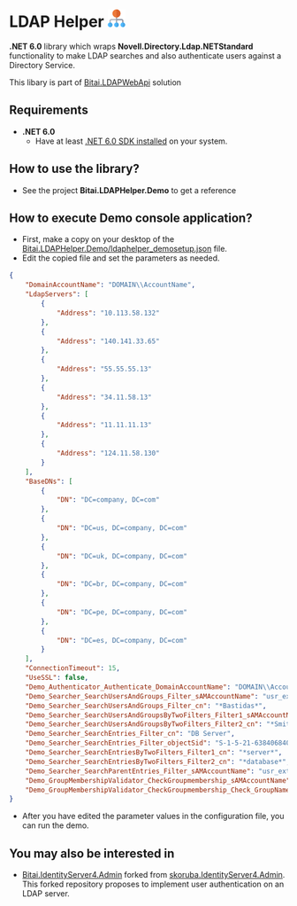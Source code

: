 # LDAP Helper ![Logo](resources/hierarchy_32.png)

**.NET 6.0** library which wraps  **Novell.Directory.Ldap.NETStandard** functionality to make LDAP searches and also authenticate users against a Directory Service.

This libary is part of [Bitai.LDAPWebApi](https://github.com/bitai-cs/LDAPWebApi) solution

## Requirements

- **.NET 6.0**
  - Have at least [.NET 6.0 SDK installed](https://dotnet.microsoft.com/en-us/download/dotnet/6.0) on your system.  

## How to use the library?

- See the project **Bitai.LDAPHelper.Demo** to get a reference  

## How to execute Demo console application?

- First, make a copy on your desktop of the  [Bitai.LDAPHelper.Demo/ldaphelper_demosetup.json](src/Bitai.LDAPHelper.Demo/ldaphelper_demosetup.json) file.
- Edit the copied file and set the parameters as needed.
  
```json
{
    "DomainAccountName": "DOMAIN\\AccountName",
    "LdapServers": [
        {
            "Address": "10.113.58.132"
        },
        {
            "Address": "140.141.33.65"
        },
        {
            "Address": "55.55.55.13"
        },
        {
            "Address": "34.11.58.13"
        },
        {
            "Address": "11.11.11.13"
        },
        {
            "Address": "124.11.58.130"
        }
    ],
    "BaseDNs": [
        {
            "DN": "DC=company, DC=com"
        },
        {
            "DN": "DC=us, DC=company, DC=com"
        },
        {
            "DN": "DC=uk, DC=company, DC=com"
        },
        {
            "DN": "DC=br, DC=company, DC=com"
        },
        {
            "DN": "DC=pe, DC=company, DC=com"
        },
        {
            "DN": "DC=es, DC=company, DC=com"
        }
    ],
    "ConnectionTimeout": 15,
    "UseSSL": false,
    "Demo_Authenticator_Authenticate_DomainAccountName": "DOMAIN\\AccountName",
    "Demo_Searcher_SearchUsersAndGroups_Filter_sAMAccountName": "usr_ext01",
    "Demo_Searcher_SearchUsersAndGroups_Filter_cn": "*Bastidas*",
    "Demo_Searcher_SearchUsersAndGroupsByTwoFilters_Filter1_sAMAccountName": "*smith",
    "Demo_Searcher_SearchUsersAndGroupsByTwoFilters_Filter2_cn": "*Smith*",
    "Demo_Searcher_SearchEntries_Filter_cn": "DB Server",
    "Demo_Searcher_SearchEntries_Filter_objectSid": "S-1-5-21-638406840-1180129177-883519231-179439",
    "Demo_Searcher_SearchEntriesByTwoFilters_Filter1_cn": "*server*",
    "Demo_Searcher_SearchEntriesByTwoFilters_Filter2_cn": "*database*",
    "Demo_Searcher_SearchParentEntries_Filter_sAMAccountName": "usr_ext01",
    "Demo_GroupMembershipValidator_CheckGroupmembership_sAMAccountName": "4439690",
    "Demo_GroupMembershipValidator_CheckGroupmembership_Check_GroupName": "Software Administrators"
}
```

- After you have edited the parameter values in the configuration file, you can run the demo.

## You may also be interested in

- [Bitai.IdentityServer4.Admin](https://github.com/bitai-cs/IdentityServer4.Admin) forked from [skoruba.IdentityServer4.Admin](https://github.com/skoruba/IdentityServer4.Admin). This forked repository proposes to implement user authentication on an LDAP server.
